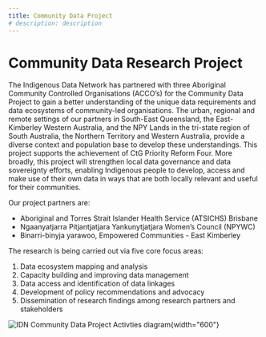 ```yaml
---
title: Community Data Project 
# description: description
---
```


# Community Data Research Project
The Indigenous Data Network has partnered with three Aboriginal Community Controlled Organisations (ACCO’s) for the Community Data Project to gain a better understanding of the unique data requirements and data ecosystems of community-led organisations. The urban, regional and remote settings of our partners in South-East Queensland, the East-Kimberley Western Australia, and the NPY Lands in the tri-state region of South Australia, the Northern Territory and Western Australia, provide a diverse context and population base to develop these understandings. This project supports the achievement of CtG Priority Reform Four. More broadly, this project will strengthen local data governance and data sovereignty efforts, enabling Indigenous people to develop, access and make use of their own data in ways that are both locally relevant and useful for their communities.

Our project partners are: 

- Aboriginal and Torres Strait Islander Health Service (ATSICHS) Brisbane 
- Ngaanyatjarra Pitjantjatjara Yankunytjatjara Women’s Council (NPYWC)
- Binarri-binyja yarawoo, Empowered Communities - East Kimberley 

The research is being carried out via five core focus areas:  

1. Data ecosystem mapping and analysis
2. Capacity building and improving data management
3. Data access and identification of data linkages 
4. Development of policy recommendations and advocacy 
5. Dissemination of research findings among research partners and stakeholders

![IDN Community Data Project Activties diagram](/img/community-data-diagram.png){width="600"}
